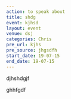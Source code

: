 ```yaml
---
action: to speak about
title: shdg
event: kjhsd
layout: event
venue: dsj
categories: Chris
pre_url: kjhs
pre_source: jhgsdfh
start_date: 19-07-15
end_date: 19-07-15
---
```

djhshdgjf

ghhfgdf
